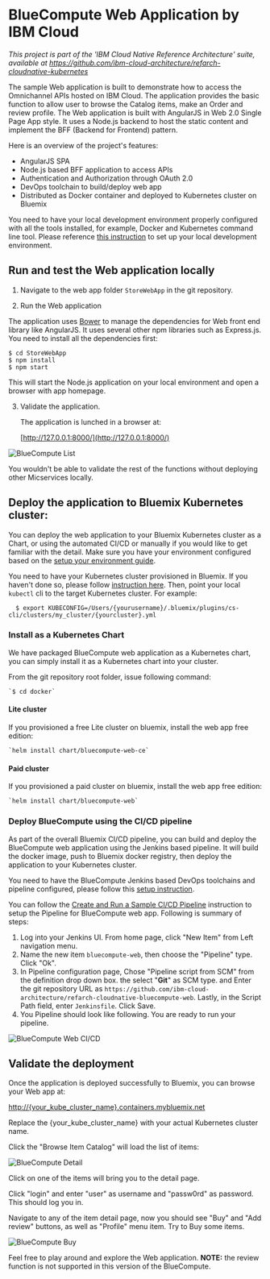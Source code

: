 # BlueCompute Web Application by IBM Cloud

*This project is part of the 'IBM Cloud Native Reference Architecture' suite, available at
https://github.com/ibm-cloud-architecture/refarch-cloudnative-kubernetes*

The sample Web application is built to demonstrate how to access the Omnichannel APIs hosted on IBM Cloud. The application provides the basic function to allow user to browse the Catalog items, make an Order and review profile. The Web application is built with AngularJS in Web 2.0 Single Page App style. It uses a Node.js backend to host the static content and implement the BFF (Backend for Frontend) pattern.

Here is an overview of the project's features:
- AngularJS SPA
- Node.js based BFF application to access APIs
- Authentication and Authorization through OAuth 2.0
- DevOps toolchain to build/deploy web app
- Distributed as Docker container and deployed to Kubernetes cluster on Bluemix

You need to have your local development environment properly configured with all the tools installed, for example, Docker and Kubernetes command line tool. Please reference [this instruction](https://github.com/ibm-cloud-architecture/refarch-cloudnative-kubernetes/tree/kube-int#step-1-environment-setup) to set up your local development environment.

## Run and test the Web application locally

1. Navigate to the web app folder `StoreWebApp` in the git repository.

2. Run the Web application

  The application uses [Bower](https://bower.io/) to manage the dependencies for Web front end library like AngularJS. It uses several other npm libraries such as Express.js. You need to install all the dependencies first:

   `$ cd StoreWebApp`  
   `$ npm install`  
   `$ npm start`    

   This will start the Node.js application on your local environment and open a browser with app homepage.

3. Validate the application.

   The application is lunched in a browser at:

   [http://127.0.0.1:8000/](http://127.0.0.1:8000/)

  ![BlueCompute List](static/imgs/bluecompute_web_home.png?raw=true)

  You wouldn't be able to validate the rest of the functions without deploying other Micservices locally.


## Deploy the application to Bluemix Kubernetes cluster:

You can deploy the web application to your Bluemix Kubernetes cluster as a Chart, or using the automated CI/CD or manually if you would like to get familiar with the detail. Make sure you have your environment configured based on the [setup your environment guide](https://github.com/ibm-cloud-architecture/refarch-cloudnative-kubernetes/tree/kube-int#step-1-environment-setup).

You need to have your Kubernetes cluster provisioned in Bluemix. If you haven't done so, please follow [instruction here](https://github.com/ibm-cloud-architecture/refarch-cloudnative-kubernetes/tree/kube-int#step-2-provision-a-kubernetes-cluster-on-ibm-bluemix-container-service). Then, point your local `kubectl` cli to the target Kubernetes cluster. For example:

```
  $ export KUBECONFIG=/Users/{yourusername}/.bluemix/plugins/cs-cli/clusters/my_cluster/{yourcluster}.yml
```

### Install as a Kubernetes Chart

We have packaged BlueCompute web application as a Kubernetes chart, you can simply install it as a Kubernetes chart into your cluster.

From the git repository root folder, issue following command:

    `$ cd docker`  

#### Lite cluster
If you provisioned a free Lite cluster on bluemix, install the web app free edition:

    `helm install chart/bluecompute-web-ce`   

#### Paid cluster
If you provisioned a paid cluster on bluemix, install the web app free edition:

    `helm install chart/bluecompute-web`   

### Deploy BlueCompute using the CI/CD pipeline

As part of the overall Bluemix CI/CD pipeline, you can build and deploy the BlueCompute web application using the Jenkins based pipeline. It will build the docker image, push to Bluemix docker registry, then deploy the application to your Kubernetes cluster.

You need to have the BlueCompute Jenkins based DevOps toolchains and pipeline configured, please follow this [setup instruction](https://github.com/ibm-cloud-architecture/refarch-cloudnative-devops-kubernetes).  

You can follow the [Create and Run a Sample CI/CD Pipeline](https://github.com/ibm-cloud-architecture/refarch-cloudnative-devops-kubernetes#create-and-run-a-sample-cicd-pipeline) instruction to setup the Pipeline for BlueCompute web app. Following is summary of steps:

1. Log into your Jenkins UI. From home page, click "New Item" from Left navigation menu.  
2. Name the new item `bluecompute-web`, then choose the "Pipeline" type. Click "Ok".  
3. In Pipeline configuration page, Chose "Pipeline script from SCM" from the definition drop down box. the select "**Git**" as SCM type. and Enter the git repository URL as `https://github.com/ibm-cloud-architecture/refarch-cloudnative-bluecompute-web`. Lastly, in the Script Path field, enter `Jenkinsfile`. Click Save.
4. You Pipeline should look like following. You are ready to run your pipeline.

![BlueCompute Web CI/CD](static/imgs/bluecompute_web_pipeline.png?raw=true)  


## Validate the deployment


Once the application is deployed successfully to Bluemix, you can browse your Web app at:

[http://{your_kube_cluster_name}.containers.mybluemix.net](http://{your_kube_cluster_name}.containers.mybluemix.net)

Replace the {your_kube_cluster_name} with your actual Kubernetes cluster name.

Click the "Browse Item Catalog" will load the list of items:

![BlueCompute Detail](static/imgs/bluemix_25.png?raw=true)

Click on one of the items will bring you to the detail page.

Click "login" and enter "user" as username and "passw0rd" as password. This should log you in.

Navigate to any of the item detail page, now you should see "Buy" and "Add review" buttons, as well as "Profile" menu item. Try to Buy some items.

![BlueCompute Buy](static/imgs/bluecompute_web_buy.png?raw=true)


Feel free to play around and explore the Web application.
**NOTE:** the review function is not supported in this version of the BlueCompute.
